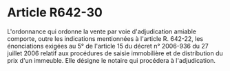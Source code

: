 # Article R642-30

L'ordonnance qui ordonne la vente par voie d'adjudication amiable comporte, outre les indications mentionnées à l'article R. 642-22, les énonciations exigées au 5° de l'article 15 du décret n° 2006-936 du 27 juillet 2006 relatif aux procédures de saisie immobilière et de distribution du prix d'un immeuble. Elle désigne le notaire qui procédera à l'adjudication.